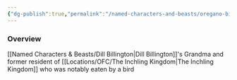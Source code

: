 ```yaml
---
{"dg-publish":true,"permalink":"/named-characters-and-beasts/oregano-billington/","tags":["NPC"],"updated":"2025-02-08T13:58:48.806+00:00"}
---
```



### Overview
[[Named Characters & Beasts/Dill Billington\|Dill Billington]]'s Grandma and former resident of [[Locations/OFC/The Inchling Kingdom\|The Inchling Kingdom]] who was notably eaten by a bird 
